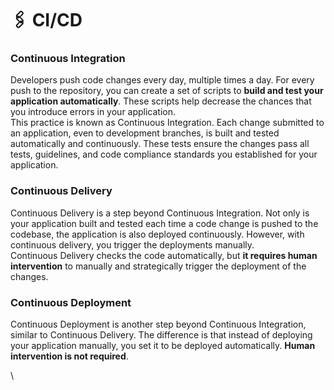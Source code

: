 # 🖇 CI/CD

### Continuous Integration

Developers push code changes every day, multiple times a day. For every push to the repository, you can create a set of scripts to **build and test your application automatically**. These scripts help decrease the chances that you introduce errors in your application.\
This practice is known as Continuous Integration. Each change submitted to an application, even to development branches, is built and tested automatically and continuously. These tests ensure the changes pass all tests, guidelines, and code compliance standards you established for your application.

### Continuous Delivery

Continuous Delivery is a step beyond Continuous Integration. Not only is your application built and tested each time a code change is pushed to the codebase, the application is also deployed continuously. However, with continuous delivery, you trigger the deployments manually.\
Continuous Delivery checks the code automatically, but **it requires human intervention** to manually and strategically trigger the deployment of the changes.

### Continuous Deployment

Continuous Deployment is another step beyond Continuous Integration, similar to Continuous Delivery. The difference is that instead of deploying your application manually, you set it to be deployed automatically. **Human intervention is not required**.

\

